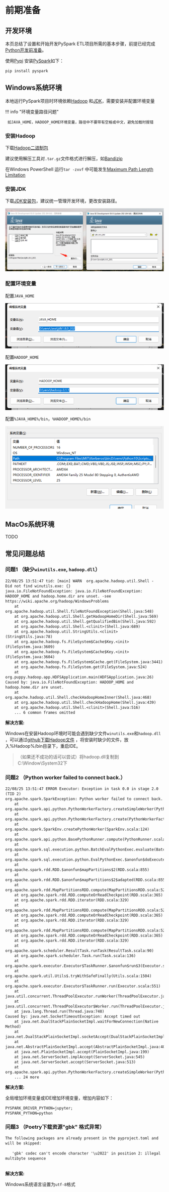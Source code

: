 # 前期准备

## 开发环境

本页总结了设置和开始开发PySpark
ETL项目所需的基本步骤，前提已经完成[Python开发前准备](/pythonic-project-guidelines/introduction/install)。

使用[Pypi](https://pypi.org/project/pyspark/)
安装[PySpark](https://spark.apache.org/docs/latest/api/python/getting_started/index.html)如下：

```shell
pip install pyspark
```


## Windows系统环境

本地运行PySpark项目时环境依赖[Hadoop](https://archive.apache.org/dist/hadoop/common/)
和[JDK](https://www.oracle.com/java/technologies/downloads/#java8)，需要安装并配置环境变量

!!! info "环境变量路径问题"

     如JAVA_HOME，HADOOP_HOME环境变量，路径中不要带有空格或中文，避免加载时报错

### 安装Hadoop

下载[Hadoop二进制包](https://archive.apache.org/dist/hadoop/common/)

建议使用解压工具对`.tar.gz`文件格式进行解压，如[Bandizip](https://cn.bandisoft.com/bandizip/dl/)

在Windows PowerShell 运行`tar -zxvf`
中可能发生[Maximum Path Length Limitation](https://docs.microsoft.com/en-us/windows/win32/fileio/maximum-file-path-limitation?tabs=registry)

### 安装JDK

下载[JDK安装包](https://www.oracle.com/java/technologies/downloads/#java8)，建议统一管理开发环境，更改安装路径。

[![windows_install_jdk](../../assets/images/pycharm/windows_install_jdk.png)](../../assets/images/pycharm/windows_install_jdk.png)

### 配置环境变量

配置`JAVA_HOME`

[![windows_env_java](../../assets/images/pycharm/windows_env_java.png)](../../assets/images/pycharm/windows_env_java.png)

配置`HADOOP_HOME`

[![windows_env_hadoop](../../assets/images/pycharm/windows_env_hadoop.png)](../../assets/images/pycharm/windows_env_hadoop.png)

配置`%JAVA_HOME%/bin`，`%HADOOP_HOME%/bin`

[![windows_env_path](../../assets/images/pycharm/windows_env_path.png)](../../assets/images/pycharm/windows_env_path.png)


## MacOs系统环境

TODO

## 常见问题总结

### 问题1 （缺少`winutils.exe`, `hadoop.dll`）

```shell
22/08/25 13:51:47 tid: [main] WARN  org.apache.hadoop.util.Shell - 
Did not find winutils.exe: {}
java.io.FileNotFoundException: java.io.FileNotFoundException: HADOOP_HOME and hadoop.home.dir are unset. -see https://wiki.apache.org/hadoop/WindowsProblems
    at org.apache.hadoop.util.Shell.fileNotFoundException(Shell.java:548)
    at org.apache.hadoop.util.Shell.getHadoopHomeDir(Shell.java:569)
    at org.apache.hadoop.util.Shell.getQualifiedBin(Shell.java:592)
    at org.apache.hadoop.util.Shell.<clinit>(Shell.java:689)
    at org.apache.hadoop.util.StringUtils.<clinit>(StringUtils.java:78)
    at org.apache.hadoop.fs.FileSystem$Cache$Key.<init>(FileSystem.java:3609)
    at org.apache.hadoop.fs.FileSystem$Cache$Key.<init>(FileSystem.java:3604)
    at org.apache.hadoop.fs.FileSystem$Cache.get(FileSystem.java:3441)
    at org.apache.hadoop.fs.FileSystem.get(FileSystem.java:524)
    at org.puppy.hadoop.app.HDFSApplication.main(HDFSApplication.java:26)
Caused by: java.io.FileNotFoundException: HADOOP_HOME and hadoop.home.dir are unset.
    at org.apache.hadoop.util.Shell.checkHadoopHomeInner(Shell.java:468)
    at org.apache.hadoop.util.Shell.checkHadoopHome(Shell.java:439)
    at org.apache.hadoop.util.Shell.<clinit>(Shell.java:516)
    ... 6 common frames omitted
```

__解决方案:__

Windows在安装Hadoop环境时可能会遇到缺少文件`winutils.exe`和`hadoop.dll`
，可以通过[github下载Hadoop文件](https://github.com/cdarlint/winutils)
，将安装时缺少的文件，放入%Hadoop%/bin目录下，重启IDE。

> （如果还不成功的话可以尝试）将hadoop.dll复制到C:\Window\System32下

### 问题2 （Python worker failed to connect back.）

```shell
22/08/25 13:51:47 ERROR Executor: Exception in task 0.0 in stage 2.0 (TID 2)
org.apache.spark.SparkException: Python worker failed to connect back.
    at org.apache.spark.api.python.PythonWorkerFactory.createSimpleWorker(PythonWorkerFactory.scala:189)
    at org.apache.spark.api.python.PythonWorkerFactory.create(PythonWorkerFactory.scala:109)
    at org.apache.spark.SparkEnv.createPythonWorker(SparkEnv.scala:124)
    at org.apache.spark.api.python.BasePythonRunner.compute(PythonRunner.scala:164)
    at org.apache.spark.sql.execution.python.BatchEvalPythonExec.evaluate(BatchEvalPythonExec.scala:81)
    at org.apache.spark.sql.execution.python.EvalPythonExec.$anonfun$doExecute$2(EvalPythonExec.scala:130)
    at org.apache.spark.rdd.RDD.$anonfun$mapPartitions$2(RDD.scala:855)
    at org.apache.spark.rdd.RDD.$anonfun$mapPartitions$2$adapted(RDD.scala:855)
    at org.apache.spark.rdd.MapPartitionsRDD.compute(MapPartitionsRDD.scala:52)
    at org.apache.spark.rdd.RDD.computeOrReadCheckpoint(RDD.scala:365)
    at org.apache.spark.rdd.RDD.iterator(RDD.scala:329)
    at org.apache.spark.rdd.MapPartitionsRDD.compute(MapPartitionsRDD.scala:52)
    at org.apache.spark.rdd.RDD.computeOrReadCheckpoint(RDD.scala:365)
    at org.apache.spark.rdd.RDD.iterator(RDD.scala:329)
    at org.apache.spark.rdd.MapPartitionsRDD.compute(MapPartitionsRDD.scala:52)
    at org.apache.spark.rdd.RDD.computeOrReadCheckpoint(RDD.scala:365)
    at org.apache.spark.rdd.RDD.iterator(RDD.scala:329)
    at org.apache.spark.scheduler.ResultTask.runTask(ResultTask.scala:90)
    at org.apache.spark.scheduler.Task.run(Task.scala:136)
    at org.apache.spark.executor.Executor$TaskRunner.$anonfun$run$3(Executor.scala:548)
    at org.apache.spark.util.Utils$.tryWithSafeFinally(Utils.scala:1504)
    at org.apache.spark.executor.Executor$TaskRunner.run(Executor.scala:551)
    at java.util.concurrent.ThreadPoolExecutor.runWorker(ThreadPoolExecutor.java:1149)
    at java.util.concurrent.ThreadPoolExecutor$Worker.run(ThreadPoolExecutor.java:624)
    at java.lang.Thread.run(Thread.java:748)
Caused by: java.net.SocketTimeoutException: Accept timed out
    at java.net.DualStackPlainSocketImpl.waitForNewConnection(Native Method)
    at java.net.DualStackPlainSocketImpl.socketAccept(DualStackPlainSocketImpl.java:135)
    at java.net.AbstractPlainSocketImpl.accept(AbstractPlainSocketImpl.java:409)
    at java.net.PlainSocketImpl.accept(PlainSocketImpl.java:199)
    at java.net.ServerSocket.implAccept(ServerSocket.java:545)
    at java.net.ServerSocket.accept(ServerSocket.java:513)
    at org.apache.spark.api.python.PythonWorkerFactory.createSimpleWorker(PythonWorkerFactory.scala:176)
    ... 24 more
```

__解决方案:__

全局增加环境变量或IDE增加环境变量，增加内容如下：

```shell
PYSPARK_DRIVER_PYTHON=jupyter;
PYSPARK_PYTHON=python
```

### 问题3 （Poetry下载资源"gbk" 格式异常）

```shell
The following packages are already present in the pyproject.toml and will be skipped: 

   'gbk' codec can't encode character '\u2022' in position 2: illegal multibyte sequence
   
```

__解决方案:__

Windows系统语言设置为`utf-8`格式

